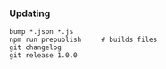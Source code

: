### Updating

    bump *.json *.js
    npm run prepublish     # builds files
    git changelog
    git release 1.0.0
